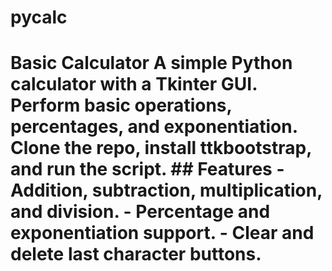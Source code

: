 # pycalc
# Basic Calculator  A simple Python calculator with a Tkinter GUI. Perform basic operations, percentages, and exponentiation. Clone the repo, install ttkbootstrap, and run the script.  ## Features  - Addition, subtraction, multiplication, and division. - Percentage and exponentiation support. - Clear and delete last character buttons.
